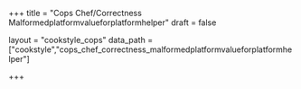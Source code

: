 +++
title = "Cops Chef/Correctness Malformedplatformvalueforplatformhelper"
draft = false

layout = "cookstyle_cops"
data_path = ["cookstyle","cops_chef_correctness_malformedplatformvalueforplatformhelper"]

+++

<!-- The content of this page is automatically generated from the
cops_chef_correctness_malformedplatformvalueforplatformhelper.yml file in github.com/chef/cookstyle/docs-chef-io/data/cookstyle. -->
